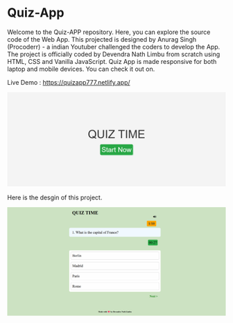 # Quiz-App

Welcome to the Quiz-APP repository. Here, you can explore the source code of the Web App. This projected is designed by Anurag Singh (Procoderr) - a indian Youtuber challenged the coders to develop the App.
The project is officially coded by Devendra Nath Limbu from scratch using HTML, CSS and Vanilla JavaScript. Quiz App is made responsive for both laptop and mobile devices. You can check it out on.
  
  Live Demo : https://quizapp777.netlify.app/

![image alt](https://github.com/DevendraNathLimbu/Quiz-App/blob/9033ebc78f18f2c57f8c7ada543a990c2312fdcf/quiz_home.png)

Here is the desgin of this project.

![image alt](https://github.com/DevendraNathLimbu/Quiz-App/blob/aa49c7a64036fdd7117d775bb17947d294727f1c/quiz_qna.png)
